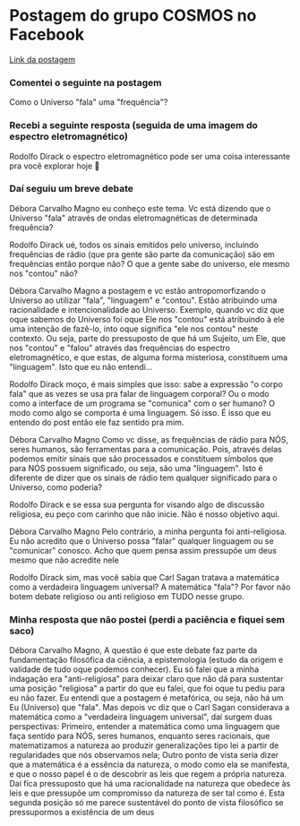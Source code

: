 # Postagem do grupo COSMOS no Facebook

[Link da postagem](https://www.facebook.com/groups/364044698192168/permalink/590631618866807/)

### Comentei o seguinte na postagem

Como o Universo "fala" uma "frequência"?

### Recebi a seguinte resposta (seguida de uma imagem do espectro eletromagnético)

Rodolfo Dirack o espectro eletromagnético pode ser uma coisa interessante pra você explorar hoje 🙂

### Daí seguiu um breve debate

Débora Carvalho Magno eu conheço este tema. Vc está dizendo que o Universo "fala" através de ondas eletromagnéticas de determinada frequência?

Rodolfo Dirack ué, todos os sinais emitidos pelo universo, incluindo frequências de rádio
(que pra gente são parte da comunicação) são em frequências então porque não? O que a gente sabe do universo,
ele mesmo nos "contou" não?

Débora Carvalho Magno a postagem e vc estão antropomorfizando o Universo ao utilizar "fala", "linguagem" e "contou".
Estão atribuindo uma racionalidade e intencionalidade ao Universo. Exemplo, quando vc diz que oque sabemos do Universo
foi oque Ele nos "contou" está atribuindo à ele uma intenção de fazê-lo, into oque significa "ele nos contou" neste contexto.
Ou seja, parte do pressuposto de que há um Sujeito, um Ele, que nos "contou" e "falou" através das frequências
do espectro eletromagnético, e que estas, de alguma forma misteriosa, constituem uma "linguagem". Isto que eu não entendi...

Rodolfo Dirack moço, é mais simples que isso: sabe a expressão "o corpo fala" que as vezes se usa pra falar de linguagem corporal?
Ou o modo como a interface de um programa se "comunica" com o ser humano? O modo como algo se comporta é uma linguagem.
Só isso. É isso que eu entendo do post então ele faz sentido pra mim.

Débora Carvalho Magno Como vc disse, as frequências de rádio para NÓS, seres humanos, são ferramentas para a comunicação.
Pois, através delas podemos emitir sinais que são processados e constituem símbolos que para NÓS possuem significado,
ou seja, são uma "linguagem". Isto é diferente de dizer que os sinais de rádio tem qualquer significado para o Universo, como poderia?

Rodolfo Dirack e se essa sua pergunta for visando algo de discussão religiosa, eu peço com carinho que não inicie. Não é nosso objetivo aqui.

Débora Carvalho Magno Pelo contrário, a minha pergunta foi anti-religiosa. Eu não acredito que o Universo possa "falar"
qualquer linguagem ou se "comunicar" conosco. Acho que quem pensa assim pressupõe um deus mesmo que não acredite nele

Rodolfo Dirack sim, mas você sabia que Carl Sagan tratava a matemática como a verdadeira linguagem universal?
A matemática "fala"? Por favor não botem debate religioso ou anti religioso em TUDO nesse grupo.

### Minha resposta que não postei (perdi a paciência e fiquei sem saco)

Débora Carvalho Magno, A questão é que este debate faz parte da fundamentação filosófica da ciência,
a epistemologia (estudo da origem e validade de tudo oque podemos conhecer). Eu só falei que a minha
indagação era "anti-religiosa" para deixar claro que não dá para sustentar uma posição "religiosa"
a partir do que eu falei, que foi oque tu pediu para eu não fazer. Eu entendi que a postagem é metafórica,
ou seja, não há um Eu (Universo) que "fala". Mas depois vc diz que o Carl Sagan considerava a matemática
como a "verdadeira linguagem universal", daí surgem duas perspectivas: Primeiro, entender a matemática
como uma linguagem que faça sentido para NÓS, seres humanos, enquanto seres racionais, que matematizamos
a natureza ao produzir generalizações tipo lei a partir de regularidades que nós observamos nela;
Outro ponto de vista seria dizer que a matemática é a essência da natureza, o modo como ela se manifesta,
e que o nosso papel é o de descobrir as leis que regem a própria natureza.
Daí fica pressuposto que há uma racionalidade na natureza que obedece às leis
e que pressupõe um compromisso da natureza de ser tal como é. Esta segunda posição
só me parece sustentável do ponto de vista filosófico se pressupormos a existência de um deus
